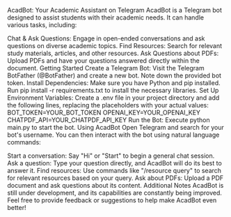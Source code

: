 AcadBot: Your Academic Assistant on Telegram
AcadBot is a Telegram bot designed to assist students with their academic needs. It can handle various tasks, including:

Chat & Ask Questions: Engage in open-ended conversations and ask questions on diverse academic topics.
Find Resources: Search for relevant study materials, articles, and other resources.
Ask Questions about PDFs: Upload PDFs and have your questions answered directly within the document.
Getting Started
Create a Telegram Bot: Visit the Telegram BotFather (@BotFather) and create a new bot. Note down the provided bot token.
Install Dependencies: Make sure you have Python and pip installed. Run pip install -r requirements.txt to install the necessary libraries.
Set Up Environment Variables: Create a .env file in your project directory and add the following lines, replacing the placeholders with your actual values:
BOT_TOKEN=YOUR_BOT_TOKEN
OPENAI_KEY=YOUR_OPENAI_KEY
CHATPDF_API=YOUR_CHATPDF_API_KEY
Run the Bot: Execute python main.py to start the bot.
Using AcadBot
Open Telegram and search for your bot's username. You can then interact with the bot using natural language commands:

Start a conversation: Say "Hi" or "Start" to begin a general chat session.
Ask a question: Type your question directly, and AcadBot will do its best to answer it.
Find resources: Use commands like "/resource query" to search for relevant resources based on your query.
Ask about PDFs: Upload a PDF document and ask questions about its content.
Additional Notes
AcadBot is still under development, and its capabilities are constantly being improved.
Feel free to provide feedback or suggestions to help make AcadBot even better!